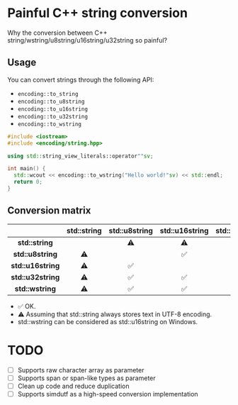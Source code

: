 # Painful C++ string conversion

Why the conversion between C++ string/wstring/u8string/u16string/u32string so painful?

## Usage

You can convert strings through the following API:

* `encoding::to_string`
* `encoding::to_u8string`
* `encoding::to_u16string`
* `encoding::to_u32string`
* `encoding::to_wstring`

> 

```c++
#include <iostream>
#include <encoding/string.hpp>

using std::string_view_literals::operator""sv;

int main() {
  std::wcout << encoding::to_wstring("Hello world!"sv) << std::endl;
  return 0;
}
```

## Conversion matrix

|                    | **std::string** | **std::u8string**  | **std::u16string** | **std::u32string** |  **std::wstring**  |
|:------------------:|:---------------:|:------------------:|:------------------:|:------------------:|:------------------:|
| **std::string**    |                 | :warning:          | :warning:          | :warning:          | :warning:          |
| **std::u8string**  | :warning:       |                    | :white_check_mark: | :white_check_mark: | :white_check_mark: |
| **std::u16string** | :warning:       | :white_check_mark: |                    | :white_check_mark: | :white_check_mark: |
| **std::u32string** | :warning:       | :white_check_mark: | :white_check_mark: |                    | :white_check_mark: |
| **std::wstring**   | :warning:       | :white_check_mark: | :white_check_mark: | :white_check_mark: |                    |

* :white_check_mark: OK.
* :warning: Assuming that std::string always stores text in UTF-8 encoding.
* std::wstring can be considered as std::u16string on Windows.

# TODO

* [ ] Supports raw character array as parameter
* [ ] Supports span or span-like types as parameter
* [ ] Clean up code and reduce duplication
* [ ] Supports simdutf as a high-speed conversion implementation
